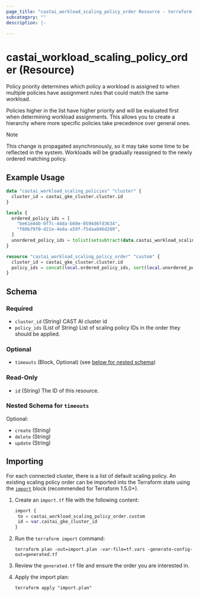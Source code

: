 ```yaml
---
page_title: "castai_workload_scaling_policy_order Resource - terraform-provider-castai"
subcategory: ""
description: |-
  
---
```


# castai_workload_scaling_policy_order (Resource)


Policy priority determines which policy a workload is assigned to when multiple policies have assignment rules that
could match the same workload.

Policies higher in the list have higher priority and will be evaluated first when determining
workload assignments. This allows you to create a hierarchy where more specific policies take precedence over general
ones.

> [!NOTE]
> This change is propagated asynchronously, so it may take some time to be reflected in the system. Workloads will be
gradually reassigned to the newly ordered matching policy.

## Example Usage

```terraform
data "castai_workload_scaling_policies" "cluster" {
  cluster_id = castai_gke_cluster.cluster.id
}

locals {
  ordered_policy_ids = [
    "be61e44b-0f7c-44da-b60e-0594d6fd3634",
    "f60b79f0-d21e-4eda-a59f-f5daa846d289",
  ]
  unordered_policy_ids = tolist(setsubtract(data.castai_workload_scaling_policies.cluster.policy_ids, local.ordered_policy_ids))
}

resource "castai_workload_scaling_policy_order" "custom" {
  cluster_id = castai_gke_cluster.cluster.id
  policy_ids = concat(local.ordered_policy_ids, sort(local.unordered_policy_ids))
}
```

<!-- schema generated by tfplugindocs -->
## Schema

### Required

- `cluster_id` (String) CAST AI cluster id
- `policy_ids` (List of String) List of scaling policy IDs in the order they should be applied.

### Optional

- `timeouts` (Block, Optional) (see [below for nested schema](#nestedblock--timeouts))

### Read-Only

- `id` (String) The ID of this resource.

<a id="nestedblock--timeouts"></a>
### Nested Schema for `timeouts`

Optional:

- `create` (String)
- `delete` (String)
- `update` (String)

## Importing

For each connected cluster, there is a list of default scaling policy. An existing scaling policy order can be imported into the
Terraform state using the [`import`](https://developer.hashicorp.com/terraform/language/import#syntax) block (recommended for Terraform 1.5.0+).

1. Create an `import.tf` file with the following content:

   ```tf
   import {
    to = castai_workload_scaling_policy_order.custom
    id = var.castai_gke_cluster_id
   }
   ```

2. Run the `terraform import` command:

   ```shell
   terraform plan -out=import.plan -var-file=tf.vars -generate-config-out=generated.tf
   ```

3. Review the `generated.tf` file and ensure the order you are interested in.

4. Apply the import plan:

   ```shell
   terraform apply "import.plan"
   ```
